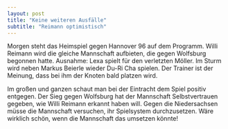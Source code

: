 ```yaml
---
layout: post
title: "Keine weiteren Ausfälle"
subtitle: "Reimann optimistisch"
---
```


Morgen steht das Heimspiel gegen Hannover 96 auf dem Programm. Willi Reimann wird die gleiche Mannschaft aufbieten, die gegen Wolfsburg begonnen hatte. Ausnahme: Lexa spielt für den verletzten Möller. Im Sturm wird neben Markus Beierle wieder Du-Ri Cha spielen. Der Trainer ist der Meinung, dass bei ihm der Knoten bald platzen wird.

Im großen und ganzen schaut man bei der Eintracht dem Spiel positiv entgegen. Der Sieg gegen Wolfsburg hat der Mannschaft Selbstvertrauen gegeben, wie Willi Reimann erkannt haben will. Gegen die Niedersachsen müsse die Mannschaft versuchen, ihr Spielsystem durchzusetzen. Wäre wirklich schön, wenn die Mannschaft das umsetzen könnte!

